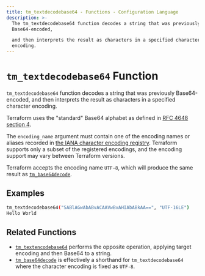 ```yaml
---
title: tm_textdecodebase64 - Functions - Configuration Language
description: >-
  The tm_textdecodebase64 function decodes a string that was previously
  Base64-encoded,

  and then interprets the result as characters in a specified character
  encoding.
---
```


# `tm_textdecodebase64` Function

`tm_textdecodebase64` function decodes a string that was previously Base64-encoded,
and then interprets the result as characters in a specified character encoding.

Terraform uses the "standard" Base64 alphabet as defined in
[RFC 4648 section 4](https://tools.ietf.org/html/rfc4648#section-4).

The `encoding_name` argument must contain one of the encoding names or aliases
recorded in
[the IANA character encoding registry](https://www.iana.org/assignments/character-sets/character-sets.xhtml).
Terraform supports only a subset of the registered encodings, and the encoding
support may vary between Terraform versions.

Terraform accepts the encoding name `UTF-8`, which will produce the same result
as [`tm_base64decode`](./tm_base64decode.md).

## Examples

```sh
tm_textdecodebase64("SABlAGwAbABvACAAVwBvAHIAbABkAA==", "UTF-16LE")
Hello World
```

## Related Functions

* [`tm_textencodebase64`](./tm_textencodebase64.md) performs the opposite operation,
  applying target encoding and then Base64 to a string.
* [`tm_base64decode`](./tm_base64decode.md) is effectively a shorthand for
  `tm_textdecodebase64` where the character encoding is fixed as `UTF-8`.
